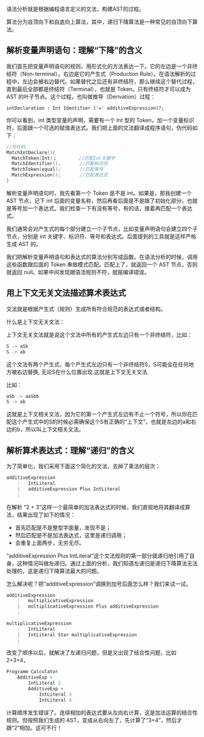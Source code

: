 语法分析就是根据编程语言定义的文法，构建AST的过程。

算法分为自顶向下和自底向上算法，其中，递归下降算法是一种常见的自顶向下算法。

## 解析变量声明语句：理解“下降”的含义

我们首先把变量声明语句的规则，用形式化的方法表达一下。它的左边是一个非终结符（Non-terminal）。右边是它的产生式（Production Rule）。在语法解析的过程中，左边会被右边替代。如果替代之后还有非终结符，那么继续这个替代过程，直到最后全部都是终结符（Terminal），也就是 Token。只有终结符才可以成为 AST 的叶子节点。这个过程，也叫做推导（Derivation）过程：

```intDeclaration : Int Identifier ('=' additiveExpression)?;```

你可以看到，int 类型变量的声明，需要有一个 Int 型的 Token，加一个变量标识符，后面跟一个可选的赋值表达式。我们把上面的文法翻译成程序语句，伪代码如下：

```c
//伪代码
MatchIntDeclare(){
  MatchToken(Int)；        //匹配Int关键字
  MatchIdentifier();       //匹配标识符
  MatchToken(equal);       //匹配等号
  MatchExpression();       //匹配表达式
}
```

解析变量声明语句时，我先看第一个 Token 是不是 int。如果是，那我创建一个 AST 节点，记下 int 后面的变量名称，然后再看后面是不是跟了初始化部分，也就是等号加一个表达式。我们检查一下有没有等号，有的话，接着再匹配一个表达式。

我们通常会对产生式的每个部分建立一个子节点，比如变量声明语句会建立四个子节点，分别是 int 关键字、标识符、等号和表达式。后面提到的工具就是这样严格生成 AST 的。

我们把解析变量声明语句和表达式的算法分别写成函数。在语法分析的时候，调用这些函数跟后面的 Token 串做模式匹配。匹配上了，就返回一个 AST 节点，否则就返回 null。如果中间发现跟语法规则不符，就报编译错误。

## 用上下文无关文法描述算术表达式

文法就是根据产生式（规则）生成所有符合规范的表达式或者结构。

什么是上下文无关文法：

上下文无关文法就是说这个文法中所有的产生式左边只有一个非终结符，比如：

```c
S -> aSb
S -> ab
```

这个文法有两个产生式，每个产生式左边只有一个非终结符S，S可能会在任何地方被右边替换, 无论S在什么位置出现.这就是上下文无关文法.

比如：

```c
aSb -> aaSbb
S -> ab
```

这就是上下文相关文法，因为它的第一个产生式左边有不止一个符号，所以你在匹配这个产生式中的S的时候必需确保这个S有正确的“上下文”，也就是左边的a和右边的b，所以叫上下文相关文法。

## 解析算术表达式：理解“递归”的含义

为了简单化，我们采用下面这个简化的文法，去掉了乘法的层次：

```c
additiveExpression
    :   IntLiteral
    |   additiveExpression Plus IntLiteral
    ;
```

在解析 “2 + 3”这样一个最简单的加法表达式的时候，我们直观地将其翻译成算法，结果出现了如下的情况：

* 首先匹配是不是整型字面量，发现不是；
* 然后匹配是不是加法表达式，这里是递归调用；
* 会重复上面两步，无穷无尽。

“additiveExpression Plus IntLiteral”这个文法规则的第一部分就递归地引用了自身，这种情况叫做左递归。通过上面的分析，我们知道左递归是递归下降算法无法处理的，这是递归下降算法最大的问题。

怎么解决呢？把“additiveExpression”调换到加号后面怎么样？我们来试一试。

```c
additiveExpression
    :   multiplicativeExpression
    |   multiplicativeExpression Plus additiveExpression
    ;
 
multiplicativeExpression
    :   IntLiteral
    |   IntLiteral Star multiplicativeExpression
    ;
```

改变了顺序以后，就解决了左递归问题，但是又出现了结合性问题，比如2+3+4，

```c
Programm Calculator
    AdditiveExp +
        IntLiteral 2
        AdditiveExp +
            IntLiteral 3
            IntLiteral 4
```

计算顺序发生错误了。连续相加的表达式要从左向右计算，这是加法运算的结合性规则。但按照我们生成的 AST，变成从右向左了，先计算了“3+4”，然后才跟“2”相加。这可不行！